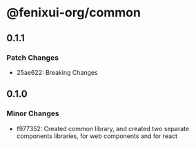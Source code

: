 # @fenixui-org/common

## 0.1.1

### Patch Changes

- 25ae622: Breaking Changes

## 0.1.0

### Minor Changes

- f977352: Created common library, and created two separate components libraries, for web components and for react
